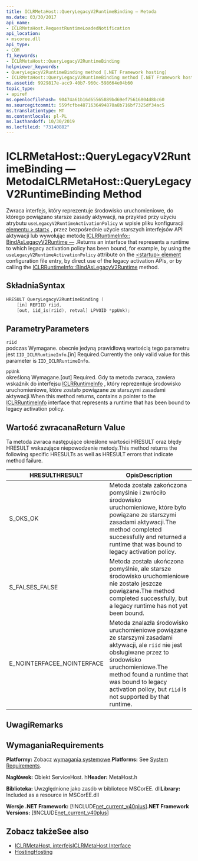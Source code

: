 ```yaml
---
title: ICLRMetaHost::QueryLegacyV2RuntimeBinding — Metoda
ms.date: 03/30/2017
api_name:
- ICLRMetaHost.RequestRuntimeLoadedNotification
api_location:
- mscoree.dll
api_type:
- COM
f1_keywords:
- ICLRMetaHost::QueryLegacyV2RuntimeBinding
helpviewer_keywords:
- QueryLegacyV2RuntimeBinding method [.NET Framework hosting]
- ICLRMetaHost::QueryLegacyV2RuntimeBinding method [.NET Framework hosting]
ms.assetid: 9929817e-acc9-40b7-960c-598664e04b60
topic_type:
- apiref
ms.openlocfilehash: 90474a61b16d65565889bd69ef75616804d8bc60
ms.sourcegitcommit: 559fcfbe4871636494870a8b716bf7325df34ac5
ms.translationtype: MT
ms.contentlocale: pl-PL
ms.lasthandoff: 10/30/2019
ms.locfileid: "73140882"
---
```

# <a name="iclrmetahostquerylegacyv2runtimebinding-method"></a><span data-ttu-id="83f62-102">ICLRMetaHost::QueryLegacyV2RuntimeBinding — Metoda</span><span class="sxs-lookup"><span data-stu-id="83f62-102">ICLRMetaHost::QueryLegacyV2RuntimeBinding Method</span></span>
<span data-ttu-id="83f62-103">Zwraca interfejs, który reprezentuje środowisko uruchomieniowe, do którego powiązano starsze zasady aktywacji, na przykład przy użyciu atrybutu `useLegacyV2RuntimeActivationPolicy` w wpisie pliku konfiguracji [elementu > start\<](../../../../docs/framework/configure-apps/file-schema/startup/startup-element.md) , przez bezpośrednie użycie starszych interfejsów API aktywacji lub wywołując metodę [ICLRRuntimeInfo:: BindAsLegacyV2Runtime —](../../../../docs/framework/unmanaged-api/hosting/iclrruntimeinfo-bindaslegacyv2runtime-method.md) .</span><span class="sxs-lookup"><span data-stu-id="83f62-103">Returns an interface that represents a runtime to which legacy activation policy has been bound, for example, by using the `useLegacyV2RuntimeActivationPolicy` attribute on the [\<startup> element](../../../../docs/framework/configure-apps/file-schema/startup/startup-element.md) configuration file entry, by direct use of the legacy activation APIs, or by calling the [ICLRRuntimeInfo::BindAsLegacyV2Runtime](../../../../docs/framework/unmanaged-api/hosting/iclrruntimeinfo-bindaslegacyv2runtime-method.md) method.</span></span>  
  
## <a name="syntax"></a><span data-ttu-id="83f62-104">Składnia</span><span class="sxs-lookup"><span data-stu-id="83f62-104">Syntax</span></span>  
  
```cpp  
HRESULT QueryLegacyV2RuntimeBinding (  
    [in] REFIID riid,  
    [out, iid_is(riid), retval] LPVOID *ppUnk);  
```  
  
## <a name="parameters"></a><span data-ttu-id="83f62-105">Parametry</span><span class="sxs-lookup"><span data-stu-id="83f62-105">Parameters</span></span>  
 `riid`  
 <span data-ttu-id="83f62-106">podczas Wymagane. obecnie jedyną prawidłową wartością tego parametru jest `IID_ICLRRuntimeInfo`.</span><span class="sxs-lookup"><span data-stu-id="83f62-106">[in] Required.Currently the only valid value for this parameter is `IID_ICLRRuntimeInfo`.</span></span>  
  
 `ppUnk`  
 <span data-ttu-id="83f62-107">określoną Wymagane.</span><span class="sxs-lookup"><span data-stu-id="83f62-107">[out] Required.</span></span> <span data-ttu-id="83f62-108">Gdy ta metoda zwraca, zawiera wskaźnik do interfejsu [ICLRRuntimeInfo](../../../../docs/framework/unmanaged-api/hosting/iclrruntimeinfo-interface.md) , który reprezentuje środowisko uruchomieniowe, które zostało powiązane ze starszymi zasadami aktywacji.</span><span class="sxs-lookup"><span data-stu-id="83f62-108">When this method returns, contains a pointer to the [ICLRRuntimeInfo](../../../../docs/framework/unmanaged-api/hosting/iclrruntimeinfo-interface.md) interface that represents a runtime that has been bound to legacy activation policy.</span></span>  
  
## <a name="return-value"></a><span data-ttu-id="83f62-109">Wartość zwracana</span><span class="sxs-lookup"><span data-stu-id="83f62-109">Return Value</span></span>  
 <span data-ttu-id="83f62-110">Ta metoda zwraca następujące określone wartości HRESULT oraz błędy HRESULT wskazujące niepowodzenie metody.</span><span class="sxs-lookup"><span data-stu-id="83f62-110">This method returns the following specific HRESULTs as well as HRESULT errors that indicate method failure.</span></span>  
  
|<span data-ttu-id="83f62-111">HRESULT</span><span class="sxs-lookup"><span data-stu-id="83f62-111">HRESULT</span></span>|<span data-ttu-id="83f62-112">Opis</span><span class="sxs-lookup"><span data-stu-id="83f62-112">Description</span></span>|  
|-------------|-----------------|  
|<span data-ttu-id="83f62-113">S_OK</span><span class="sxs-lookup"><span data-stu-id="83f62-113">S_OK</span></span>|<span data-ttu-id="83f62-114">Metoda została zakończona pomyślnie i zwróciło środowisko uruchomieniowe, które było powiązane ze starszymi zasadami aktywacji.</span><span class="sxs-lookup"><span data-stu-id="83f62-114">The method completed successfully and returned a runtime that was bound to legacy activation policy.</span></span>|  
|<span data-ttu-id="83f62-115">S_FALSE</span><span class="sxs-lookup"><span data-stu-id="83f62-115">S_FALSE</span></span>|<span data-ttu-id="83f62-116">Metoda została ukończona pomyślnie, ale starsze środowisko uruchomieniowe nie zostało jeszcze powiązane.</span><span class="sxs-lookup"><span data-stu-id="83f62-116">The method completed successfully, but a legacy runtime has not yet been bound.</span></span>|  
|<span data-ttu-id="83f62-117">E_NOINTERFACE</span><span class="sxs-lookup"><span data-stu-id="83f62-117">E_NOINTERFACE</span></span>|<span data-ttu-id="83f62-118">Metoda znalazła środowisko uruchomieniowe powiązane ze starszymi zasadami aktywacji, ale `riid` nie jest obsługiwane przez to środowisko uruchomieniowe.</span><span class="sxs-lookup"><span data-stu-id="83f62-118">The method found a runtime that was bound to legacy activation policy, but `riid` is not supported by that runtime.</span></span>|  
  
## <a name="remarks"></a><span data-ttu-id="83f62-119">Uwagi</span><span class="sxs-lookup"><span data-stu-id="83f62-119">Remarks</span></span>  
  
## <a name="requirements"></a><span data-ttu-id="83f62-120">Wymagania</span><span class="sxs-lookup"><span data-stu-id="83f62-120">Requirements</span></span>  
 <span data-ttu-id="83f62-121">**Platformy:** Zobacz [wymagania systemowe](../../../../docs/framework/get-started/system-requirements.md).</span><span class="sxs-lookup"><span data-stu-id="83f62-121">**Platforms:** See [System Requirements](../../../../docs/framework/get-started/system-requirements.md).</span></span>  
  
 <span data-ttu-id="83f62-122">**Nagłówek:** Obiekt ServiceHost. h</span><span class="sxs-lookup"><span data-stu-id="83f62-122">**Header:** MetaHost.h</span></span>  
  
 <span data-ttu-id="83f62-123">**Biblioteka:** Uwzględnione jako zasób w bibliotece MSCorEE. dll</span><span class="sxs-lookup"><span data-stu-id="83f62-123">**Library:** Included as a resource in MSCorEE.dll</span></span>  
  
 <span data-ttu-id="83f62-124">**Wersje .NET Framework:** [!INCLUDE[net_current_v40plus](../../../../includes/net-current-v40plus-md.md)]</span><span class="sxs-lookup"><span data-stu-id="83f62-124">**.NET Framework Versions:** [!INCLUDE[net_current_v40plus](../../../../includes/net-current-v40plus-md.md)]</span></span>  
  
## <a name="see-also"></a><span data-ttu-id="83f62-125">Zobacz także</span><span class="sxs-lookup"><span data-stu-id="83f62-125">See also</span></span>

- [<span data-ttu-id="83f62-126">ICLRMetaHost, interfejs</span><span class="sxs-lookup"><span data-stu-id="83f62-126">ICLRMetaHost Interface</span></span>](../../../../docs/framework/unmanaged-api/hosting/iclrmetahost-interface.md)
- [<span data-ttu-id="83f62-127">Hosting</span><span class="sxs-lookup"><span data-stu-id="83f62-127">Hosting</span></span>](../../../../docs/framework/unmanaged-api/hosting/index.md)
